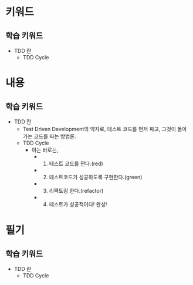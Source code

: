 # 키워드

## 학습 키워드

- TDD 란
  - TDD Cycle

# 내용

## 학습 키워드

- TDD 란
  - Test Driven Development의 약자로, 테스트 코드를 먼저 짜고, 그것이 돌아가는 코드를 짜는 방법론.
  - TDD Cycle
    - 아는 바로는,
      - 1. 테스트 코드를 짠다.(red)
      - 2. 테스트코드가 성공하도록 구현한다.(green)
      - 3. 리팩토링 한다.(refactor)
      - 4. 테스트가 성공적이다! 완성!

# 필기

## 학습 키워드

- TDD 란
  - TDD Cycle
